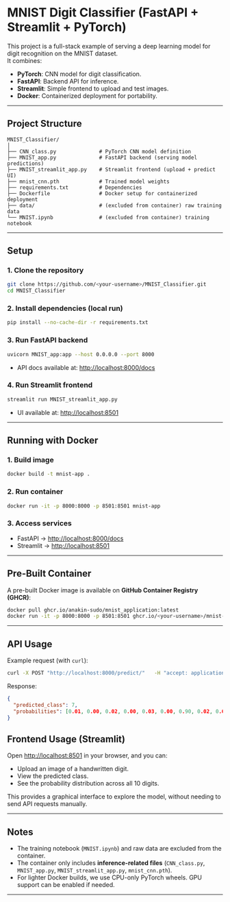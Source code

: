 # MNIST Digit Classifier (FastAPI + Streamlit + PyTorch)

This project is a full-stack example of serving a deep learning model for digit recognition on the MNIST dataset.  
It combines:

- **PyTorch**: CNN model for digit classification.  
- **FastAPI**: Backend API for inference.  
- **Streamlit**: Simple frontend to upload and test images.  
- **Docker**: Containerized deployment for portability.  

---

## Project Structure

```
MNIST_Classifier/
│
├── CNN_class.py              # PyTorch CNN model definition
├── MNIST_app.py              # FastAPI backend (serving model predictions)
├── MNIST_streamlit_app.py    # Streamlit frontend (upload + predict UI)
├── mnist_cnn.pth             # Trained model weights
├── requirements.txt          # Dependencies
├── Dockerfile                # Docker setup for containerized deployment
├── data/                     # (excluded from container) raw training data
└── MNIST.ipynb               # (excluded from container) training notebook
```

---

## Setup

### 1. Clone the repository
```bash
git clone https://github.com/<your-username>/MNIST_Classifier.git
cd MNIST_Classifier
```

### 2. Install dependencies (local run)
```bash
pip install --no-cache-dir -r requirements.txt
```

### 3. Run FastAPI backend
```bash
uvicorn MNIST_app:app --host 0.0.0.0 --port 8000
```
- API docs available at: [http://localhost:8000/docs](http://localhost:8000/docs)

### 4. Run Streamlit frontend
```bash
streamlit run MNIST_streamlit_app.py
```
- UI available at: [http://localhost:8501](http://localhost:8501)

---

## Running with Docker

### 1. Build image
```bash
docker build -t mnist-app .
```

### 2. Run container
```bash
docker run -it -p 8000:8000 -p 8501:8501 mnist-app
```

### 3. Access services
- FastAPI → [http://localhost:8000/docs](http://localhost:8000/docs)  
- Streamlit → [http://localhost:8501](http://localhost:8501)  

---

## Pre-Built Container

A pre-built Docker image is available on **GitHub Container Registry (GHCR)**:  

```bash
docker pull ghcr.io/anakin-sudo/mnist_application:latest
docker run -it -p 8000:8000 -p 8501:8501 ghcr.io/<your-username>/mnist-app:latest
```
---

## API Usage

Example request (with `curl`):
```bash
curl -X POST "http://localhost:8000/predict/"   -H "accept: application/json"   -H "Content-Type: multipart/form-data"   -F "file=@digit.png"
```

Response:
```json
{
  "predicted_class": 7,
  "probabilities": [0.01, 0.00, 0.02, 0.00, 0.03, 0.00, 0.90, 0.02, 0.01, 0.01]
}
```
## Frontend Usage (Streamlit)
Open [http://localhost:8501](http://localhost:8501) in your browser, and you can:

- Upload an image of a handwritten digit.  
- View the predicted class.  
- See the probability distribution across all 10 digits.  

This provides a graphical interface to explore the model, without needing to send API requests manually.


---

## Notes
- The training notebook (`MNIST.ipynb`) and raw data are excluded from the container.  
- The container only includes **inference-related files** (`CNN_class.py`, `MNIST_app.py`, `MNIST_streamlit_app.py`, `mnist_cnn.pth`).  
- For lighter Docker builds, we use CPU-only PyTorch wheels. GPU support can be enabled if needed.  

---
